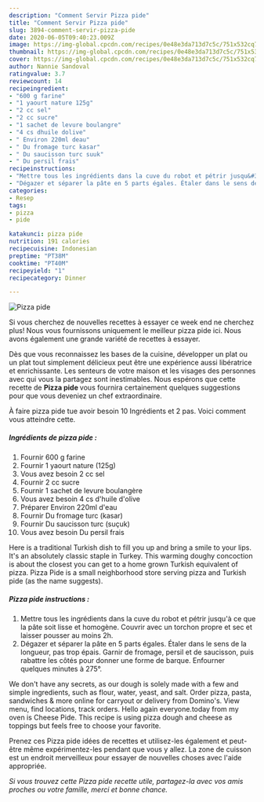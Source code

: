 ```yaml
---
description: "Comment Servir Pizza pide"
title: "Comment Servir Pizza pide"
slug: 3894-comment-servir-pizza-pide
date: 2020-06-05T09:40:23.009Z
image: https://img-global.cpcdn.com/recipes/0e48e3da713d7c5c/751x532cq70/pizza-pide-photo-principale-de-la-recette.jpg
thumbnail: https://img-global.cpcdn.com/recipes/0e48e3da713d7c5c/751x532cq70/pizza-pide-photo-principale-de-la-recette.jpg
cover: https://img-global.cpcdn.com/recipes/0e48e3da713d7c5c/751x532cq70/pizza-pide-photo-principale-de-la-recette.jpg
author: Nannie Sandoval
ratingvalue: 3.7
reviewcount: 14
recipeingredient:
- "600 g farine"
- "1 yaourt nature 125g"
- "2 cc sel"
- "2 cc sucre"
- "1 sachet de levure boulangre"
- "4 cs dhuile dolive"
- " Environ 220ml deau"
- " Du fromage turc kasar"
- " Du saucisson turc suuk"
- " Du persil frais"
recipeinstructions:
- "Mettre tous les ingrédients dans la cuve du robot et pétrir jusqu&#39;à ce que la pâte soit lisse et homogène. Couvrir avec un torchon propre et sec et laisser pousser au moins 2h."
- "Dégazer et séparer la pâte en 5 parts égales. Étaler dans le sens de la longueur, pas trop épais. Garnir de fromage, persil et de saucisson, puis rabattre les côtés pour donner une forme de barque. Enfourner quelques minutes à 275°."
categories:
- Resep
tags:
- pizza
- pide

katakunci: pizza pide 
nutrition: 191 calories
recipecuisine: Indonesian
preptime: "PT38M"
cooktime: "PT40M"
recipeyield: "1"
recipecategory: Dinner

---
```



![Pizza pide](https://img-global.cpcdn.com/recipes/0e48e3da713d7c5c/751x532cq70/pizza-pide-photo-principale-de-la-recette.jpg)

Si vous cherchez de nouvelles recettes à essayer ce week end ne cherchez plus! Nous vous fournissons uniquement le meilleur pizza pide ici. Nous avons également une grande variété de recettes à essayer.

Dès que vous reconnaissez les bases de la cuisine, développer un plat ou un plat tout simplement délicieux peut être une expérience aussi libératrice et enrichissante. Les senteurs de votre maison et les visages des personnes avec qui vous la partagez sont inestimables. Nous espérons que cette recette de <strong> Pizza pide </strong> vous fournira certainement quelques suggestions pour que vous deveniez un chef extraordinaire.

<!--inarticleads1-->

À faire pizza pide tue avoir besoin 10 Ingrédients et 2 pas. Voici comment vous atteindre cette.

##### Ingrédients de pizza pide :

1. Fournir 600 g farine
1. Fournir 1 yaourt nature (125g)
1. Vous avez besoin 2 cc sel
1. Fournir 2 cc sucre
1. Fournir 1 sachet de levure boulangère
1. Vous avez besoin 4 cs d&#39;huile d&#39;olive
1. Préparer  Environ 220ml d&#39;eau
1. Fournir  Du fromage turc (kasar)
1. Fournir  Du saucisson turc (suçuk)
1. Vous avez besoin  Du persil frais


Here is a traditional Turkish dish to fill you up and bring a smile to your lips. It&#39;s an absolutely classic staple in Turkey. This warming doughy concoction is about the closest you can get to a home grown Turkish equivalent of pizza. Pizza Pide is a small neighborhood store serving pizza and Turkish pide (as the name suggests). 

<!--inarticleads2-->

##### Pizza pide instructions :

1. Mettre tous les ingrédients dans la cuve du robot et pétrir jusqu&#39;à ce que la pâte soit lisse et homogène. Couvrir avec un torchon propre et sec et laisser pousser au moins 2h.
1. Dégazer et séparer la pâte en 5 parts égales. Étaler dans le sens de la longueur, pas trop épais. Garnir de fromage, persil et de saucisson, puis rabattre les côtés pour donner une forme de barque. Enfourner quelques minutes à 275°.


We don&#39;t have any secrets, as our dough is solely made with a few and simple ingredients, such as flour, water, yeast, and salt. Order pizza, pasta, sandwiches &amp; more online for carryout or delivery from Domino&#39;s. View menu, find locations, track orders. Hello again everyone.today from my oven is Cheese Pide. This recipe is using pizza dough and cheese as toppings but feels free to choose your favorite. 

<!--inarticleads1-->

<p>
Prenez ces Pizza pide idées de recettes et utilisez-les également et peut-être même expérimentez-les pendant que vous y allez. La zone de cuisson est un endroit merveilleux pour essayer de nouvelles choses avec l'aide appropriée.
</p>

<p>
<i>Si vous trouvez cette Pizza pide recette utile, partagez-la avec vos amis proches ou votre famille, merci et bonne chance.</i>
</p>
